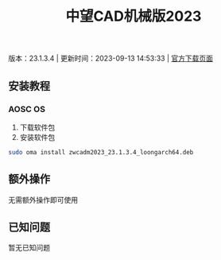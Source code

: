 ﻿---
id: 1777
title: 中望CAD机械版2023
toc: true
weight: 1777
---

版本：23.1.3.4 | 更新时间：2023-09-13 14:53:33 | [官方下载页面](http://app.loongapps.cn/#/detail/1777)

## 安装教程 

### AOSC OS 

1. 下载软件包
2. 安装软件包

```bash
sudo oma install zwcadm2023_23.1.3.4_loongarch64.deb
```

## 额外操作

无需额外操作即可使用

## 已知问题

暂无已知问题

